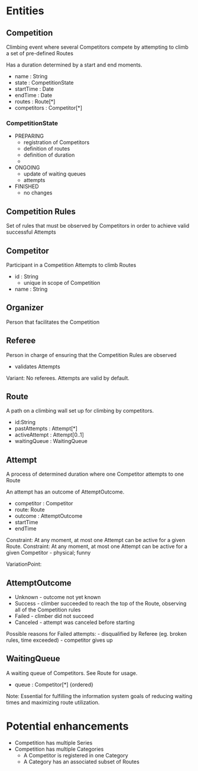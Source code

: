 
# Entities

## Competition 
Climbing event where several Competitors compete by attempting to climb a set 
of pre-defined Routes

Has a duration determined by a start and end moments.

- name : String
- state : CompetitionState
- startTime : Date
- endTime : Date
- routes : Route[*]
- competitors : Competitor[*]


### CompetitionState
- PREPARING
	- registration of Competitors
	- definition of routes
	- definition of duration
	- 
- ONGOING
	- update of waiting queues
	- attempts
- FINISHED
	- no changes

## Competition Rules
Set of rules that must be observed by Competitors in order to achieve valid successful Attempts

## Competitor
 Participant in a Competition
 Attempts to climb Routes 

- id : String
	- unique in scope of Competition
- name : String
 
## Organizer
Person that facilitates the Competition

## Referee
Person in charge of ensuring that the Competition Rules are observed
- validates Attempts

Variant: No referees. Attempts are valid by default.

## Route
A path on a climbing wall set up for climbing by competitors.

- id:String
- pastAttempts : Attempt[*]
- activeAttempt : Attempt[0..1]
- waitingQueue : WaitingQueue


## Attempt
A process of determined duration where one Competitor attempts to one Route

An attempt has an outcome of AttemptOutcome.

- competitor : Competitor
- route: Route
- outcome : AttemptOutcome
- startTime
- endTime

Constraint: At any moment, at most one Attempt can be active for a given Route.
Constraint: At any moment, at most one Attempt can be active for a given Competitor
	 - physical; funny

VariationPoint: 	 

## AttemptOutcome
- Unknown - outcome not yet known
- Success - climber succeeded to reach the top of the Route, observing all of the Competition rules
- Failed - climber did not succeed
- Canceled - attempt was canceled before starting


Possible reasons for Failed attempts:
	- disqualified by Referee (eg. broken rules, time exceeded)
	- competitor gives up

## WaitingQueue
A waiting queue of Competitors.
See Route for usage.

- queue : Competitor[*] {ordered}

Note: Essential for fulfilling the information system goals of reducing waiting times and maximizing route 
utilization.

# Potential enhancements
- Competition has multiple Series
- Competition has multiple Categories
	- A Competitor is registered in one Category
	- A Category has an associated subset of Routes




